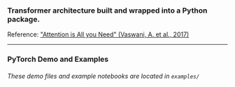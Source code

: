 ### Transformer architecture built and wrapped into a Python package.
Reference: ["Attention is All you Need" (Vaswani, A. et al., 2017)](https://arxiv.org/abs/1706.03762)

---
### PyTorch Demo and Examples
###### These demo files and example notebooks are located in `examples/`
